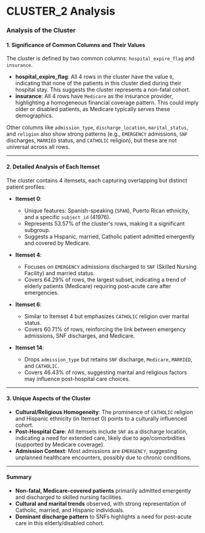 # CLUSTER_2 Analysis

### Analysis of the Cluster

#### 1. Significance of Common Columns and Their Values
The cluster is defined by two common columns: `hospital_expire_flag` and `insurance`.  
- **hospital_expire_flag**: All 4 rows in the cluster have the value `0`, indicating that none of the patients in this cluster died during their hospital stay. This suggests the cluster represents a non-fatal cohort.  
- **insurance**: All 4 rows have `Medicare` as the insurance provider, highlighting a homogeneous financial coverage pattern. This could imply older or disabled patients, as Medicare typically serves these demographics.  

Other columns like `admission_type`, `discharge_location`, `marital_status`, and `religion` also show strong patterns (e.g., `EMERGENCY` admissions, `SNF` discharges, `MARRIED` status, and `CATHOLIC` religion), but these are not universal across all rows.

---

#### 2. Detailed Analysis of Each Itemset
The cluster contains 4 itemsets, each capturing overlapping but distinct patient profiles:  

- **Itemset 0**:  
  - Unique features: Spanish-speaking (`SPAN`), Puerto Rican ethnicity, and a specific `subject_id` (41976).  
  - Represents 53.57% of the cluster's rows, making it a significant subgroup.  
  - Suggests a Hispanic, married, Catholic patient admitted emergently and covered by Medicare.  

- **Itemset 4**:  
  - Focuses on `EMERGENCY` admissions discharged to `SNF` (Skilled Nursing Facility) and married status.  
  - Covers 64.29% of rows, the largest subset, indicating a trend of elderly patients (Medicare) requiring post-acute care after emergencies.  

- **Itemset 6**:  
  - Similar to Itemset 4 but emphasizes `CATHOLIC` religion over marital status.  
  - Covers 60.71% of rows, reinforcing the link between emergency admissions, SNF discharges, and Medicare.  

- **Itemset 14**:  
  - Drops `admission_type` but retains `SNF` discharge, `Medicare`, `MARRIED`, and `CATHOLIC`.  
  - Covers 46.43% of rows, suggesting marital and religious factors may influence post-hospital care choices.  

---

#### 3. Unique Aspects of the Cluster
- **Cultural/Religious Homogeneity**: The prominence of `CATHOLIC` religion and Hispanic ethnicity (in Itemset 0) points to a culturally influenced cohort.  
- **Post-Hospital Care**: All itemsets include `SNF` as a discharge location, indicating a need for extended care, likely due to age/comorbidities (supported by Medicare coverage).  
- **Admission Context**: Most admissions are `EMERGENCY`, suggesting unplanned healthcare encounters, possibly due to chronic conditions.  

---

#### Summary
- **Non-fatal, Medicare-covered patients** primarily admitted emergently and discharged to skilled nursing facilities.  
- **Cultural and marital trends** observed, with strong representation of Catholic, married, and Hispanic individuals.  
- **Dominant discharge pattern** to SNFs highlights a need for post-acute care in this elderly/disabled cohort.